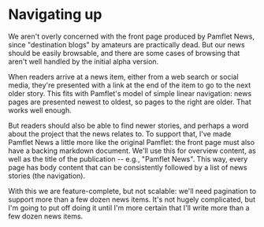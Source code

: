 Navigating up
=============

We aren't overly concerned with the front page produced by Pamflet News, since "destination blogs" by amateurs are practically dead. But our news should be easily browsable, and there are some cases of browsing that aren't well handled by the initial alpha version.

When readers arrive at a news item, either from a web search or social media, they're presented with a link at the end of the item to go to the next older story. This fits with Pamflet's model of simple linear navigation: news pages are presented newest to oldest, so pages to the right are older. That works well enough.

But readers should also be able to find newer stories, and perhaps a word about the project that the news relates to. To support that, I've made Pamflet News a little more like the original Pamflet: the front page must also have a backing markdown document. We'll use this for overview content, as well as the title of the publication -- e.g., "Pamflet News". This way, every page has body content that can be consistently followed by a list of news stories (the navigation).

With this we are feature-complete, but not scalable: we'll need pagination to support more than a few dozen news items. It's not hugely complicated, but I'm going to put off doing it until I'm more certain that I'll write more than a few dozen news items.
